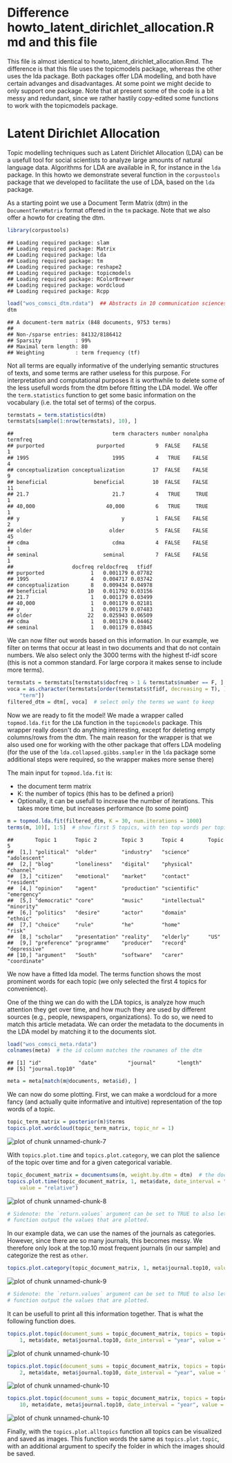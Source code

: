 


Difference howto_latent_dirichlet_allocation.Rmd and this file
========================================================
This file is almost identical to howto_latent_dirichlet_allocation.Rmd.
The difference is that this file uses the topicmodels package, whereas the other uses the lda package.
Both packages offer LDA modelling, and both have certain advanges and disadvantages.
At some point we might decide to only support one package.
Note that at present some of the code is a bit messy and redundant, since we rather hastily copy-edited some functions to work with the topicmodels package.


Latent Dirichlet Allocation
========================================================

Topic modelling techniques such as Latent Dirichlet Allocation (LDA) can be a usefull tool for social scientists to analyze large amounts of natural language data. Algorithms for LDA are available in R, for instance in the `lda` package. In this howto we demonstrate several function in the `corpustools` package that we developed to facilitate the use of LDA, based on the `lda` package.

As a starting point we use a Document Term Matrix (dtm) in the `DocumentTermMatrix` format offered in the `tm` package. Note that we also offer a howto for creating the dtm. 


```r
library(corpustools)
```

```
## Loading required package: slam
## Loading required package: Matrix
## Loading required package: lda
## Loading required package: tm
## Loading required package: reshape2
## Loading required package: topicmodels
## Loading required package: RColorBrewer
## Loading required package: wordcloud
## Loading required package: Rcpp
```

```r
load("wos_comsci_dtm.rdata")  ## Abstracts in 10 communication sciences journals from Web of Science, with 'social network' as a topic, from 2000 till 2010
dtm
```

```
## A document-term matrix (848 documents, 9753 terms)
## 
## Non-/sparse entries: 84132/8186412
## Sparsity           : 99%
## Maximal term length: 80 
## Weighting          : term frequency (tf)
```


Not all terms are equally informative of the underlying semantic structures of texts, and some terms are rather useless for this purpose. For interpretation and computational purposes it is worthwhile to delete some of the less usefull words from the dtm before fitting the LDA model. We offer the `term.statistics` function to get some basic information on the vocabulary (i.e. the total set of terms) of the corpus.


```r
termstats = term.statistics(dtm)
termstats[sample(1:nrow(termstats), 10), ]
```

```
##                                term characters number nonalpha termfreq
## purported                 purported          9  FALSE    FALSE        1
## 1995                           1995          4   TRUE    FALSE        4
## conceptualization conceptualization         17  FALSE    FALSE        9
## beneficial               beneficial         10  FALSE    FALSE       11
## 21.7                           21.7          4   TRUE     TRUE        1
## 40,000                       40,000          6   TRUE     TRUE        1
## y                                 y          1  FALSE    FALSE        2
## older                         older          5  FALSE    FALSE       45
## cdma                           cdma          4  FALSE    FALSE        1
## seminal                     seminal          7  FALSE    FALSE        1
##                   docfreq reldocfreq   tfidf
## purported               1   0.001179 0.07782
## 1995                    4   0.004717 0.03742
## conceptualization       8   0.009434 0.04978
## beneficial             10   0.011792 0.03156
## 21.7                    1   0.001179 0.03499
## 40,000                  1   0.001179 0.02181
## y                       1   0.001179 0.07483
## older                  22   0.025943 0.06509
## cdma                    1   0.001179 0.04462
## seminal                 1   0.001179 0.03845
```


We can now filter out words based on this information. In our example, we filter on terms that occur at least in two documents and that do not contain numbers. We also select only the 3000 terms with the highest tf-idf score (this is not a common standard. For large corpora it makes sense to include more terms). 


```r
termstats = termstats[termstats$docfreq > 1 & termstats$number == F, ]
voca = as.character(termstats[order(termstats$tfidf, decreasing = T), ][1:3000, 
    "term"])
filtered_dtm = dtm[, voca]  # select only the terms we want to keep
```


Now we are ready to fit the model! We made a wrapper called `topmod.lda.fit` for the `LDA` function in the `topicmodels` package. This wrapper really doesn't do anything interesting, except for deleting empty columns/rows from the dtm. The main reason for the wrapper is that we also used one for working with the other package that offers LDA modeling (for the use of the `lda.collapsed.gibbs.sampler` in the `lda` package some additional steps were required, so the wrapper makes more sense there)

The main input for `topmod.lda.fit` is:
- the document term matrix
- K: the number of topics (this has to be defined a priori)
- Optionally, it can be usefull to increase the number of iterations. This takes more time, but increases performance (to some point)


```r
m = topmod.lda.fit(filtered_dtm, K = 30, num.iterations = 1000)
terms(m, 10)[, 1:5]  # show first 5 topics, with ten top words per topic
```

```
##       Topic 1      Topic 2        Topic 3      Topic 4        Topic 5     
##  [1,] "political"  "older"        "industry"   "science"      "adolescent"
##  [2,] "blog"       "loneliness"   "digital"    "physical"     "channel"   
##  [3,] "citizen"    "emotional"    "market"     "contact"      "resident"  
##  [4,] "opinion"    "agent"        "production" "scientific"   "emergency" 
##  [5,] "democratic" "core"         "music"      "intellectual" "minority"  
##  [6,] "politics"   "desire"       "actor"      "domain"       "ethnic"    
##  [7,] "choice"     "rule"         "he"         "home"         "risk"      
##  [8,] "scholar"    "presentation" "reality"    "elderly"      "US"        
##  [9,] "preference" "programme"    "producer"   "record"       "depressive"
## [10,] "argument"   "South"        "software"   "carer"        "coordinate"
```


We now have a fitted lda model. The terms function shows the most prominent words for each topic (we only selected the first 4 topics for convenience). 

One of the thing we can do with the LDA topics, is analyze how much attention they get over time, and how much they are used by different sources (e.g., people, newspapers, organizations). To do so, we need to match this article metadata. We can order the metadata to the documents in the LDA model by matching it to the documents slot.


```r
load("wos_comsci_meta.rdata")
colnames(meta)  # the id column matches the rownames of the dtm
```

```
## [1] "id"            "date"          "journal"       "length"       
## [5] "journal.top10"
```

```r
meta = meta[match(m@documents, meta$id), ]
```


We can now do some plotting. First, we can make a wordcloud for a more fancy (and actually quite informative and intuitive) representation of the top words of a topic.


```r
topic_term_matrix = posterior(m)$terms
topics.plot.wordcloud(topic_term_matrix, topic_nr = 1)
```

![plot of chunk unnamed-chunk-7](figures_lda_topmod/unnamed-chunk-7.png) 


With `topics.plot.time` and `topics.plot.category`, we can plot the salience of the topic over time and for a given categorical variable.


```r
topic_document_matrix = documentsums(m, weight.by.dtm = dtm)  # the documentsums function extracts a matrix identical to the documentsums slot of the output of the lda.collapsed.gibbs.sampler in the lda package. If the dtm is given in the weight.by.dtm parameter, then word-to-topic assignments are multiplied by the word occurence (which, I believe, is also what the lda package does)
topics.plot.time(topic_document_matrix, 1, meta$date, date_interval = "month", 
    value = "relative")
```

![plot of chunk unnamed-chunk-8](figures_lda_topmod/unnamed-chunk-8.png) 

```r
# Sidenote: the `return.values` argument can be set to TRUE to also let the
# function output the values that are plotted.
```


In our example data, we can use the names of the journals as categories. However, since there are so many journals, this becomes messy. We therefore only look at the top.10 most frequent journals (in our sample) and categorize the rest as `other`.


```r
topics.plot.category(topic_document_matrix, 1, meta$journal.top10, value = "relative")
```

![plot of chunk unnamed-chunk-9](figures_lda_topmod/unnamed-chunk-9.png) 

```r
# Sidenote: the `return.values` argument can be set to TRUE to also let the
# function output the values that are plotted.
```


It can be usefull to print all this information together. That is what the following function does.


```r
topics.plot.topic(document_sums = topic_document_matrix, topics = topic_term_matrix, 
    1, meta$date, meta$journal.top10, date_interval = "year", value = "relative")
```

![plot of chunk unnamed-chunk-10](figures_lda_topmod/unnamed-chunk-101.png) 

```r
topics.plot.topic(document_sums = topic_document_matrix, topics = topic_term_matrix, 
    2, meta$date, meta$journal.top10, date_interval = "year", value = "relative")
```

![plot of chunk unnamed-chunk-10](figures_lda_topmod/unnamed-chunk-102.png) 

```r
topics.plot.topic(document_sums = topic_document_matrix, topics = topic_term_matrix, 
    10, meta$date, meta$journal.top10, date_interval = "year", value = "relative")
```

![plot of chunk unnamed-chunk-10](figures_lda_topmod/unnamed-chunk-103.png) 


Finally, with the `topics.plot.alltopics` function all topics can be visualized and saved as images. This function words the same as `topics.plot.topic`, with an additional argument to specify the folder in which the images should be saved.

